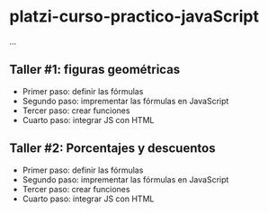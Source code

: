 # platzi-curso-practico-javaScript


...


## Taller #1: figuras geométricas



- Primer paso: definir las fórmulas
- Segundo paso:  imprementar las fórmulas en JavaScript 
- Tercer paso: crear funciones
- Cuarto paso: integrar JS con HTML


## Taller #2: Porcentajes y descuentos



- Primer paso: definir las fórmulas
- Segundo paso:  imprementar las fórmulas en JavaScript 
- Tercer paso: crear funciones
- Cuarto paso: integrar JS con HTML